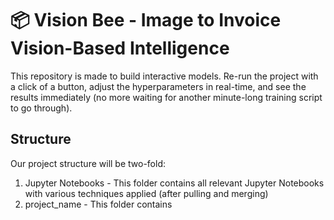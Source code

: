 # 📦 Vision Bee - Image to Invoice Vision-Based Intelligence

This repository is made to build interactive models. Re-run the project with a click of a button, adjust the hyperparameters in real-time, and see the results immediately (no more waiting for another minute-long training script to go through).

## Structure

Our project structure will be two-fold:
1. Jupyter Notebooks - This folder contains all relevant Jupyter Notebooks with various techniques applied (after pulling and merging)
2. project_name - This folder contains
